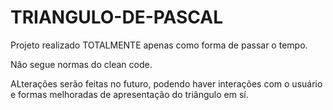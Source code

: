 # TRIANGULO-DE-PASCAL


Projeto realizado TOTALMENTE apenas como forma de passar o tempo.

Não segue normas do clean code.

ALterações serão feitas no futuro, podendo haver interações com o usuário e formas melhoradas de apresentação do triângulo em sí.
